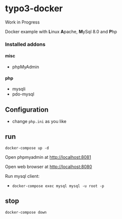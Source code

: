 # typo3-docker

Work in Progress

Docker example with **L**inux **A**pache, **M**ySql 8.0 and **P**hp

### Installed addons

#### misc

- phpMyAdmin

#### php
- mysqli
- pdo-mysql

## Configuration

- change `php.ini` as you like

## run

```
docker-compose up -d
```

Open phpmyadmin at [http://localhost:8081](http://localhost:8081)

Open web browser at [http://localhost:8080](http://localhost:8080)

Run mysql client:

- `docker-compose exec mysql mysql -u root -p` 

## stop

```
docker-compose down
```



